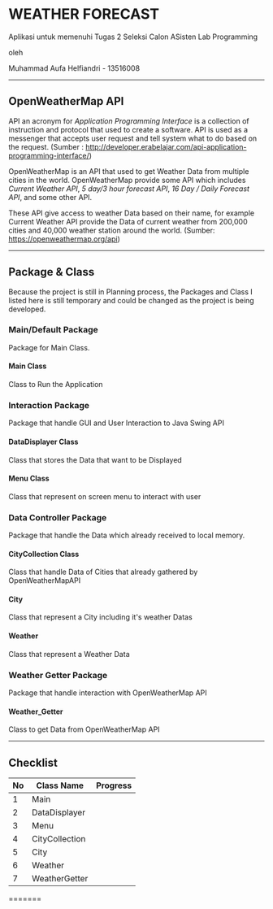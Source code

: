 # WEATHER FORECAST

Aplikasi untuk memenuhi Tugas 2 Seleksi Calon ASisten Lab Programming

oleh

Muhammad Aufa Helfiandri - 13516008

-------

## OpenWeatherMap API

API an acronym for *Application Programming Interface* is a collection of instruction and protocol that used to create a software. API is used as a messenger that accepts user request and tell system what to do based on the request. (Sumber  : http://developer.erabelajar.com/api-application-programming-interface/)

OpenWeatherMap is an API that used to get Weather Data from multiple cities in the world. OpenWeatherMap provide some API which includes *Current Weather API*, *5 day/3 hour forecast API*, *16 Day / Daily Forecast API*, and some other API.

These API give access to weather Data based on their name, for example Current Weather API provide the Data of current weather from 200,000 cities and 40,000 weather station around the world. (Sumber: https://openweathermap.org/api)

-------

## Package & Class
 Because the project is still in Planning process, the Packages and Class I listed here is still temporary and could be changed as the project is being developed.

### Main/Default Package
 Package for Main Class.

#### Main Class
 Class to Run the Application

### Interaction Package
 Package that handle GUI and User Interaction to Java Swing API

#### DataDisplayer Class
 Class that stores the Data that want to be Displayed

#### Menu Class
 Class that represent on screen menu to interact with user

### Data Controller Package
 Package that handle the Data which already received to local memory.

#### CityCollection Class
 Class that handle Data of Cities that already gathered by OpenWeatherMapAPI

#### City
 Class that represent a City including it's weather Datas

#### Weather 
 Class that represent a Weather Data

### Weather Getter Package
 Package that handle interaction with OpenWeatherMap API

#### Weather_Getter
 Class to get Data from OpenWeatherMap API


 -----

## Checklist

 | No  |Class Name  |Progress   |
| ------------ | ------------ | ------------ |
|   1| Main  |   |
|   2| DataDisplayer  |   |
|   3| Menu  |  |
|   4| CityCollection  |   |
|   5| City | |
|   6| Weather | |
|   7| WeatherGetter | |
=======
